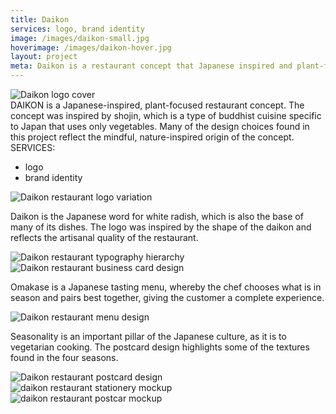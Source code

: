 ```yaml
---
title: Daikon
services: logo, brand identity
image: /images/daikon-small.jpg
hoverimage: /images/daikon-hover.jpg
layout: project
meta: Daikon is a restaurant concept that Japanese inspired and plant-focused. This is Janelle's branding for the restaurant.
---
```


<img class="img-flex load-hidden" src="{{ site.baseurl }}/images/daikon-1.jpg" alt="Daikon logo cover"/>

<div class="grid push-2 project-text">
  <div class="unit xs-1 m-2-3">
  DAIKON is a Japanese-inspired, plant-focused restaurant concept. The concept was inspired by shojin, which is a type of buddhist cuisine specific to Japan that uses only vegetables. Many of the design choices found in this project reflect the mindful, nature-inspired origin of the concept.
  </div>
  <aside class="unit xs-1 m-1-3">
  SERVICES:
    <ul class="list-group pad-t-1-2">
      <li>logo</li>
      <li>brand identity</li>
    </ul>
  </aside>
</div>

<img class="img-flex load-hidden" src="{{ site.baseurl }}/images/daikon-2.jpg" alt="Daikon restaurant logo variation"/>

<p class="project-text">Daikon is the Japanese word for white radish, which is also the base of many of its dishes. The logo was inspired by the shape of the daikon and reflects the artisanal quality of the restaurant.</p>

<img class="img-flex load-hidden" src="{{ site.baseurl }}/images/daikon-3.jpg" alt="Daikon restaurant typography hierarchy"/>
<img class="img-flex load-hidden" src="{{ site.baseurl }}/images/daikon-4.jpg" alt="Daikon restaurant business card design"/>

<p class="project-text">Omakase is a Japanese tasting menu, whereby the chef chooses what is in season and pairs best together, giving the customer a complete experience.</p>

<img class="img-flex load-hidden" src="{{ site.baseurl }}/images/daikon-5.jpg" alt="Daikon restaurant menu design"/>

<p class="project-text">Seasonality is an important pillar of the Japanese culture, as it is to vegetarian cooking. The postcard design highlights some of the textures found in the four seasons.</p>

<img class="img-flex load-hidden" src="{{ site.baseurl }}/images/daikon-6.jpg" alt="Daikon restaurant postcard design"/>
<img class="img-flex load-hidden" src="{{ site.baseurl }}/images/daikon-7.jpg" alt="daikon restaurant stationery mockup"/>
<img class="img-flex load-hidden" src="{{ site.baseurl }}/images/daikon-8.jpg" alt="daikon restaurant postcar mockup"/>
